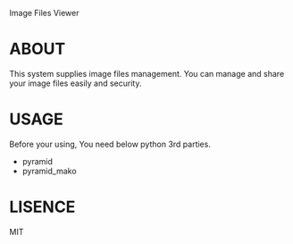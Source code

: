 Image Files Viewer

# ABOUT 
This system supplies image files management. 
You can manage and share your image files easily and security. 

# USAGE
Before your using, You need below python 3rd parties.
* pyramid
* pyramid_mako

# LISENCE
MIT
